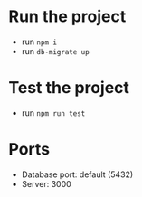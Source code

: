 # Run the project
* run `npm i`
* run `db-migrate up`

# Test the project
* run `npm run test`

# Ports
* Database port: default (5432)
* Server: 3000
